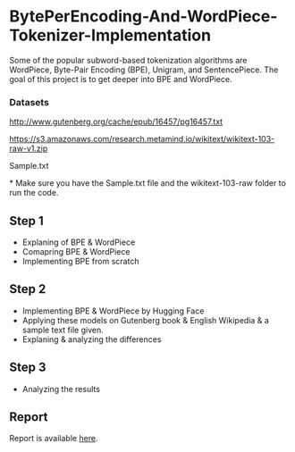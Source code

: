# BytePerEncoding-And-WordPiece-Tokenizer-Implementation

Some of the popular subword-based tokenization algorithms are WordPiece, Byte-Pair Encoding (BPE), Unigram, and SentencePiece. The goal of this project is to get deeper into BPE and WordPiece.

### Datasets

http://www.gutenberg.org/cache/epub/16457/pg16457.txt

https://s3.amazonaws.com/research.metamind.io/wikitext/wikitext-103-raw-v1.zip

Sample.txt

\* Make sure you have the Sample.txt file and the wikitext-103-raw folder to run the code.

## Step 1

* Explaning of BPE & WordPiece
* Comapring BPE & WordPiece
* Implementing BPE from scratch

## Step 2

* Implementing BPE & WordPiece by Hugging Face
* Applying these models on Gutenberg book & English Wikipedia & a sample text file given.
* Explaning & analyzing the differences

## Step 3

* Analyzing the results


## Report
Report is available [here](https://github.com/parnianf/BytePerEncoding-And-WordPiece-Tokenizer-Implementation/blob/main/NLP-CA1-Report-English.pdf).


